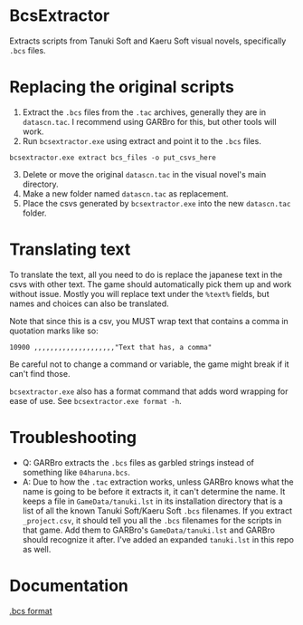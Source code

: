 # BcsExtractor

Extracts scripts from Tanuki Soft and Kaeru Soft visual novels, specifically `.bcs` files.

# Replacing the original scripts

1. Extract the `.bcs` files from the `.tac` archives, generally they are in `datascn.tac`. I recommend using GARBro for this, but other tools will work.
2. Run `bcsextractor.exe` using extract and point it to the `.bcs` files.

```
bcsextractor.exe extract bcs_files -o put_csvs_here
```

3. Delete or move the original `datascn.tac` in the visual novel's main directory.
4. Make a new folder named `datascn.tac` as replacement.
5. Place the csvs generated by `bcsextractor.exe` into the new `datascn.tac` folder.

# Translating text

To translate the text, all you need to do is replace the japanese text in the csvs with other text. The game should automatically pick them up and work without issue. Mostly you will replace text under the `%text%` fields, but names and choices can also be translated. 

Note that since this is a csv, you MUST wrap text that contains a comma in quotation marks like so:
```
10900 ,,,,,,,,,,,,,,,,,,,,"Text that has, a comma"
```

Be careful not to change a command or variable, the game might break if it can't find those. 

`bcsextractor.exe` also has a format command that adds word wrapping for ease of use. See `bcsextractor.exe format -h`.

# Troubleshooting

- Q: GARBro extracts the `.bcs` files as garbled strings instead of something like `04haruna.bcs`.
- A: Due to how the `.tac` extraction works, unless GARBro knows what the name is going to be before it extracts it, it can't determine the name. It keeps a file in `GameData/tanuki.lst` in its installation directory that is a list of all the known Tanuki Soft/Kaeru Soft `.bcs` filenames. If you extract `_project.csv`, it should tell you all the `.bcs` filenames for the scripts in that game. Add them to GARBro's `GameData/tanuki.lst` and GARBro should recognize it after. I've added an expanded `tanuki.lst` in this repo as well.

# Documentation

[.bcs format](FileFormat.md)
